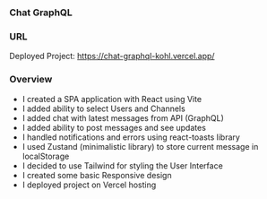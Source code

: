 ### Chat GraphQL

### URL
Deployed Project: https://chat-graphql-kohl.vercel.app/

### Overview

- I created a SPA application with React using Vite
- I added ability to select Users and Channels
- I added chat with latest messages from API (GraphQL)
- I added ability to post messages and see updates
- I handled notifications and errors using react-toasts library
- I used Zustand (minimalistic library) to store current message in localStorage
- I decided to use Tailwind for styling the User Interface
- I created some basic Responsive design
- I deployed project on Vercel hosting
